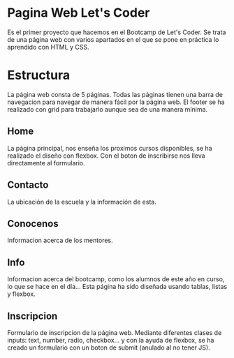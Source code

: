 # Pagina Web Let's Coder

Es el primer proyecto que hacemos en el Bootcamp de Let's Coder. Se trata de una página web con varios apartados en el que se pone en práctica lo aprendido con HTML y CSS. 

# Estructura
La página web consta de 5 páginas. Todas las páginas tienen una barra de navegacion para navegar de manera fácil por la página web. El footer se ha realizado con grid para trabajarlo aunque sea de una manera mínima.

## Home
La página principal, nos enseña los proximos cursos disponibles, se ha realizado el diseño con flexbox. Con el boton de inscribirse nos lleva directamente al formulario.

## Contacto
La ubicación de la escuela y la información de esta.

## Conocenos
Informacion acerca de los mentores. 

## Info
Informacion acerca del bootcamp, como los alumnos de este año en curso, lo que se hace en el día... Esta página ha sido diseñada usando tablas, listas y flexbox.

## Inscripcion
Formulario de inscripcion de la página web. Mediante diferentes clases de inputs: text, number, radio, checkbox... y con la ayuda de flexbox, se ha creado un formulario con un boton de submit (anulado al no tener JS).
